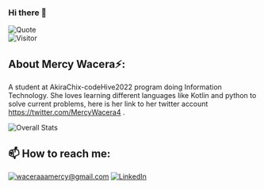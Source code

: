 ### Hi there 👋


![Quote](https://github-readme-quotes.herokuapp.com/quote?font=Redressed) <br/>
![Visitor](https://visitor-badge.laobi.icu/badge?page_id=WaceraMercyThird.Object-Oriented-Programming )


<h2> About Mercy Wacera⚡:</h2>

A student at AkiraChix-codeHive2022 program doing Information Technology. She loves learning different languages like Kotlin and python to solve current problems, here is her link to her twitter account https://twitter.com/MercyWacera4 .

![Overall Stats](https://github-readme-stats.vercel.app/api?username=WaceraMercyThird&count_private=true&show_icons=true&hide=contribs)


<h2>📫 How to reach me:</h2>

<a href="mailto:waceraaamercy@gmail.com">![waceraaamercy@gmail.com](https://img.shields.io/badge/Gmail-D14836?style=for-the-badge&logo=gmail&logoColor=white)</a> <a href="https://www.linkedin.com/in/mercy-wacera-206671233/">![LinkedIn](https://img.shields.io/badge/LinkedIn-0077B5?style=for-the-badge&logo=linkedin&logoColor=white)</a>










